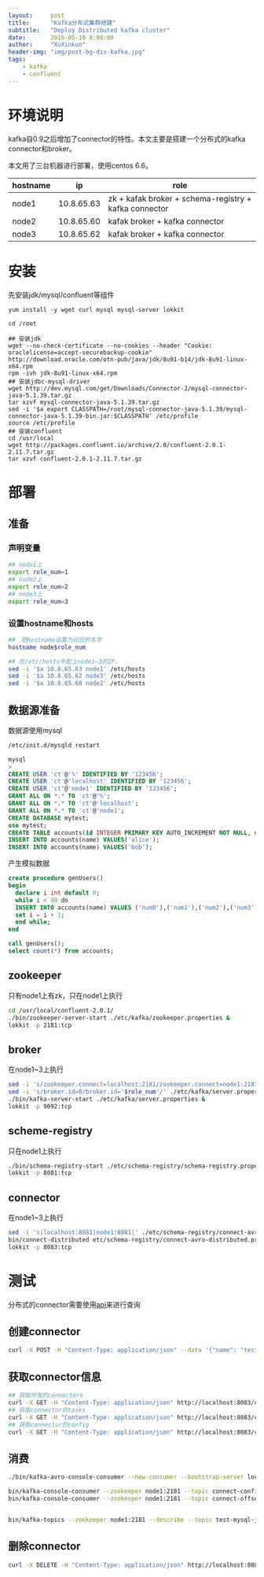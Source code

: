 ```yaml
---
layout:     post
title:      "Kafka分布式集群搭建"
subtitle:   "Deploy Distributed kafka cluster"
date:       2016-05-10 8:00:00
author:     "XuXinkun"
header-img: "img/post-bg-dis-kafka.jpg"
tags:
    - kafka
    - confluent
---
```


# 环境说明

kafka自0.9之后增加了connector的特性。本文主要是搭建一个分布式的kafka connector和broker。

本文用了三台机器进行部署，使用centos 6.6。

| hostname | ip         | role                                     |
| -------- | ---------- | ---------------------------------------- |
| node1    | 10.8.65.63 | zk + kafak broker + schema-registry + kafka connector |
| node2    | 10.8.65.60 | kafak broker + kafka connector           |
| node3    | 10.8.65.62 | kafak broker + kafka connector           |


# 安装

先安装jdk/mysql/confluent等组件

```shell
yum install -y wget curl mysql mysql-server lokkit

cd /root

## 安装jdk
wget --no-check-certificate --no-cookies --header "Cookie: oraclelicense=accept-securebackup-cookie"  http://download.oracle.com/otn-pub/java/jdk/8u91-b14/jdk-8u91-linux-x64.rpm
rpm -ivh jdk-8u91-linux-x64.rpm
## 安装jdbc-mysql-driver
wget http://dev.mysql.com/get/Downloads/Connector-J/mysql-connector-java-5.1.39.tar.gz
tar xzvf mysql-connector-java-5.1.39.tar.gz
sed -i '$a export CLASSPATH=/root/mysql-connector-java-5.1.39/mysql-connector-java-5.1.39-bin.jar:$CLASSPATH' /etc/profile
source /etc/profile
## 安装confluent
cd /usr/local
wget http://packages.confluent.io/archive/2.0/confluent-2.0.1-2.11.7.tar.gz 
tar xzvf confluent-2.0.1-2.11.7.tar.gz
```

# 部署

## 准备

### 声明变量

```sh
## node1上
export role_num=1
## node2上
export role_num=2
## node3上
export role_num=3
```

### 设置hostname和hosts

```sh
##　把hostname设置为对应的名字
hostname node$role_num

## 在/etc/hosts中配上node1~3的IP。
sed -i '$a 10.8.65.63 node1' /etc/hosts
sed -i '$a 10.8.65.62 node3' /etc/hosts
sed -i '$a 10.8.65.60 node2' /etc/hosts
```

## 数据源准备

数据源使用mysql

```sh
/etc/init.d/mysqld restart
```

```sql
mysql
>
CREATE USER 'ct'@'%' IDENTIFIED BY '123456';
CREATE USER 'ct'@'localhost' IDENTIFIED BY '123456';
CREATE USER 'ct'@'node1' IDENTIFIED BY '123456';
GRANT ALL ON *.* TO 'ct'@'%';
GRANT ALL ON *.* TO 'ct'@'localhost';
GRANT ALL ON *.* TO 'ct'@'node1';
CREATE DATABASE mytest;
use mytest;
CREATE TABLE accounts(id INTEGER PRIMARY KEY AUTO_INCREMENT NOT NULL, name VARCHAR(255));
INSERT INTO accounts(name) VALUES('alice');
INSERT INTO accounts(name) VALUES('bob');
```

产生模拟数据

```sql
create procedure genUsers()
begin
  declare i int default 0;
  while i < 40 do
  INSERT INTO accounts(name) VALUES ('num0'),('num1'),('num2'),('num3'),('num4'),('num5'),('num6'),('num7'),('num8'),('num9'),('num10'),('num11'),('num12'), ('num13'),('num14'),('num15'),('num16'),('num17'),('num18'),('num19'),('num20'),('num21'),('num22'),('num23'),('num24'), ('num25'),('num26'),('num27'),('num28'),('num29'),('num30'),('num31'),('num32'),('num33'),('num34'),('num35'),('num36'), ('num37'),('num38'),('num39'),('num40'),('num41'),('num42'),('num43'),('num44'),('num45'),('num46'),('num47'),('num48'), ('num49'),('num50'),('num51'),('num52'),('num53'),('num54'),('num55'),('num56'),('num57'),('num58'),('num59'),('num60'), ('num61'),('num62'),('num63'),('num64'),('num65'),('num66'),('num67'),('num68'),('num69'),('num70'),('num71'),('num72'), ('num73'),('num74'),('num75'),('num76'),('num77'),('num78'),('num79'),('num80'),('num81'),('num82'),('num83'),('num84'), ('num85'),('num86'),('num87'),('num88'),('num89'),('num90'),('num91'),('num92'),('num93'),('num94'),('num95'),('num96'), ('num97'),('num98'),('num99');
  set i = i + 1;
  end while;
end

call genUsers();
select count(*) from accounts;
```

## zookeeper

只有node1上有zk，只在node1上执行

```sh
cd /usr/local/confluent-2.0.1/
./bin/zookeeper-server-start ./etc/kafka/zookeeper.properties &
lokkit -p 2181:tcp
```

## broker

在node1~3上执行

```sh
sed -i 's/zookeeper.connect=localhost:2181/zookeeper.connect=node1:2181/' ./etc/kafka/server.properties
sed -i 's/broker.id=0/broker.id='$role_num'/' ./etc/kafka/server.properties
./bin/kafka-server-start ./etc/kafka/server.properties &
lokkit -p 9092:tcp
```

## scheme-registry

只在node1上执行

```sh
./bin/schema-registry-start ./etc/schema-registry/schema-registry.properties &
lokkit -p 8081:tcp
```

## connector

在node1~3上执行

```sh
sed -i 's|localhost:8081|node1:8081|' ./etc/schema-registry/connect-avro-distributed.properties
bin/connect-distributed etc/schema-registry/connect-avro-distributed.properties &
lokkit -p 8083:tcp
```

# 测试

分布式的connector需要使用[api](http://docs.confluent.io/2.0.1/connect/userguide.html#rest-interface)来进行查询

## 创建connector

```sh
curl -X POST -H "Content-Type: application/json" --data '{"name": "test-mysql-jdbc-autoincrement", "config": {"connector.class":"io.confluent.connect.jdbc.JdbcSourceConnector", "tasks.max":"3", "connection.url":"jdbc:mysql://node1:3306/mytest?user=ct&password=123456","topic":"connect-test","mode":"incrementing","incrementing.column.name":"id","topic.prefix":"test-mysql-jdbc-" }}' http://localhost:8083/connectors
```

## 获取connector信息

```sh
## 获取所有的connectors
curl -X GET -H "Content-Type: application/json" http://localhost:8083/connectors 
## 获取connector的tasks
curl -X GET -H "Content-Type: application/json" http://localhost:8083/connectors/test-mysql-jdbc-autoincrement/tasks
## 获取connector的config
curl -X GET -H "Content-Type: application/json" http://localhost:8083/connectors/test-mysql-jdbc-autoincrement/config
```

## 消费

```sh
./bin/kafka-avro-console-consumer --new-consumer --bootstrap-server localhost:9092 --topic test-mysql-jdbc-accounts --from-beginning

bin/kafka-console-consumer --zookeeper node1:2181 --topic connect-configs --from-beginning
bin/kafka-console-consumer --zookeeper node1:2181 --topic connect-offsets --from-beginning


bin/kafka-topics --zookeeper node1:2181 --describe --topic test-mysql-jdbc-accounts
```

## 删除connector

```sh
curl -X DELETE -H "Content-Type: application/json" http://localhost:8083/connectors/test-mysql-jdbc-autoincrement
```
